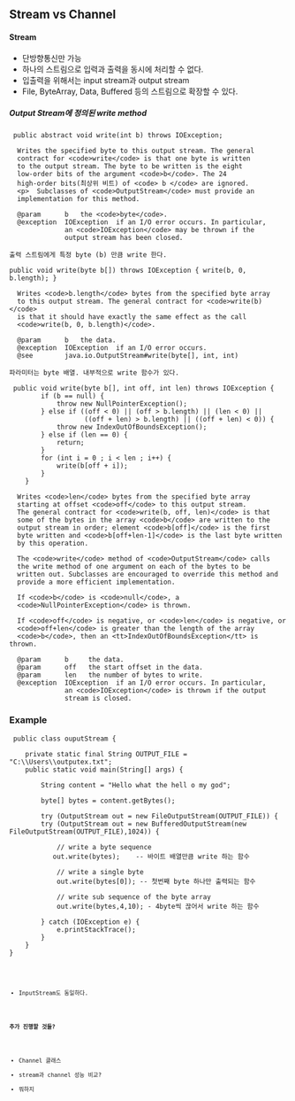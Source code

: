 ## Stream  vs Channel

#### Stream 

* 단방향통신만 가능
* 하나의 스트림으로 입력과 출력을 동시에 처리할 수 없다. 
* 입출력을 위해서는 input stream과 output stream 
* File, ByteArray, Data, Buffered 등의 스트림으로 확장할 수 있다.


##### Output Stream에 정의된 write method


` public abstract void write(int b) throws IOException;`


      Writes the specified byte to this output stream. The general
      contract for <code>write</code> is that one byte is written
      to the output stream. The byte to be written is the eight
      low-order bits of the argument <code>b</code>. The 24
      high-order bits(최상위 비트) of <code> b </code> are ignored.
      <p>  Subclasses of <code>OutputStream</code> must provide an
      implementation for this method.
     
      @param      b   the <code>byte</code>.
      @exception  IOException  if an I/O error occurs. In particular,
                  an <code>IOException</code> may be thrown if the
                  output stream has been closed.

	출력 스트림에게 특정 byte (b) 만큼 write 한다. 
 




` public void write(byte b[]) throws IOException {
       write(b, 0, b.length);
    }
`
   	
      Writes <code>b.length</code> bytes from the specified byte array
      to this output stream. The general contract for <code>write(b)</code>
      is that it should have exactly the same effect as the call
      <code>write(b, 0, b.length)</code>.
     
      @param      b   the data.
      @exception  IOException  if an I/O error occurs.
      @see        java.io.OutputStream#write(byte[], int, int)
     
    파라미터는 byte 배열. 내부적으로 write 함수가 있다. 
  
   
   
   
   
<pre><code> public void write(byte b[], int off, int len) throws IOException {
        if (b == null) {
            throw new NullPointerException();
        } else if ((off < 0) || (off > b.length) || (len < 0) ||
                   ((off + len) > b.length) || ((off + len) < 0)) {
            throw new IndexOutOfBoundsException();
        } else if (len == 0) {
            return;
        }
        for (int i = 0 ; i < len ; i++) {
            write(b[off + i]);
        }
    }</pre></code>
   
      Writes <code>len</code> bytes from the specified byte array
      starting at offset <code>off</code> to this output stream.
      The general contract for <code>write(b, off, len)</code> is that
      some of the bytes in the array <code>b</code> are written to the
      output stream in order; element <code>b[off]</code> is the first
      byte written and <code>b[off+len-1]</code> is the last byte written
      by this operation.
    
      The <code>write</code> method of <code>OutputStream</code> calls
      the write method of one argument on each of the bytes to be
      written out. Subclasses are encouraged to override this method and
      provide a more efficient implementation.
    
      If <code>b</code> is <code>null</code>, a
      <code>NullPointerException</code> is thrown.
    
      If <code>off</code> is negative, or <code>len</code> is negative, or
      <code>off+len</code> is greater than the length of the array
      <code>b</code>, then an <tt>IndexOutOfBoundsException</tt> is thrown.
     
      @param      b     the data.
      @param      off   the start offset in the data.
      @param      len   the number of bytes to write.
      @exception  IOException  if an I/O error occurs. In particular,
                  an <code>IOException</code> is thrown if the output
                  stream is closed.
    


### Example

<pre><code> public class ouputStream {

    private static final String OUTPUT_FILE = "C:\\Users\\outputex.txt";
    public static void main(String[] args) {

        String content = "Hello what the hell o my god";

        byte[] bytes = content.getBytes();

        try (OutputStream out = new FileOutputStream(OUTPUT_FILE)) {
        try (OutputStream out = new BufferedOutputStream(new FileOutputStream(OUTPUT_FILE),1024)) {

            // write a byte sequence
           out.write(bytes);    -- 바이트 배열만큼 write 하는 함수

            // write a single byte
            out.write(bytes[0]); -- 첫번째 byte 하나만 출력되는 함수

            // write sub sequence of the byte array
            out.write(bytes,4,10); - 4byte씩 끊어서 write 하는 함수

        } catch (IOException e) {
            e.printStackTrace();
        }
    }
}
</pre><code>



* InputStream도 동일하다. 

#### 추가 진행할 것들?
 - Channel 클래스 
 - stream과 channel 성능 비교?
 - 뭐하지